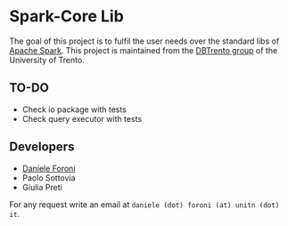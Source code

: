 # Spark-Core Lib
The goal of this project is to fulfil the user needs over the standard libs of [Apache Spark](http://spark.apache.org/).
This project is maintained from the [DBTrento group](http://db.disi.unitn.eu) of the University of Trento.

## TO-DO
* Check io package with tests
* Check query executor with tests

## Developers 
* [Daniele Foroni](http://disi.unitn.it/~foroni)
* Paolo Sottovia
* Giulia Preti

For any request write an email at `daniele (dot) foroni (at) unitn (dot) it`.
